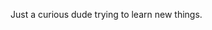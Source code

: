 Just a curious dude trying to learn new things.

<!---
Civodul320/Civodul320 is a ✨ special ✨ repository because its `README.md` (this file) appears on your GitHub profile.
You can click the Preview link to take a look at your changes.
--->
